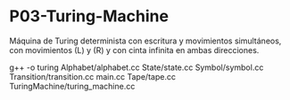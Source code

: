# P03-Turing-Machine

Máquina de Turing determinista con escritura y movimientos simultáneos, con movimientos (L) y (R)
y con cinta infinita en ambas direcciones.

g++ -o turing Alphabet/alphabet.cc State/state.cc Symbol/symbol.cc Transition/transition.cc main.cc Tape/tape.cc TuringMachine/turing_machine.cc